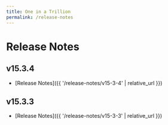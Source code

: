 ```yaml
---
title: One in a Trillion
permalink: /release-notes
---
```


# Release Notes
## v15.3.4
- [Release Notes]({{ '/release-notes/v15-3-4' | relative_url }})
## v15.3.3
- [Release Notes]({{ '/release-notes/v15-3-3' | relative_url }})
